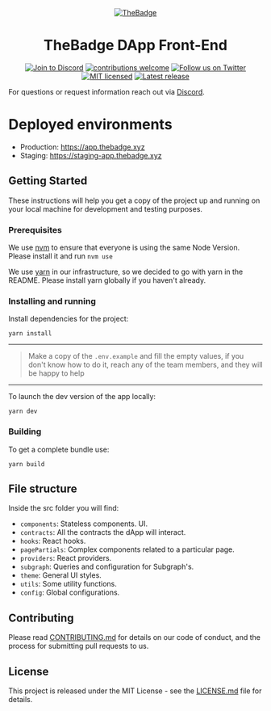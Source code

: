 <div style="text-align: center;">
  <a href="https://thebadge.xyz">
    <img alt="TheBadge" src="https://www.thebadge.xyz/the_badge_github_logo.png">
  </a>
</div>

<h1 align="center">TheBadge DApp Front-End</h1>

<p align="center">
  <a href="https://discord.com/invite/FTxtkgbAC4"><img src="https://img.shields.io/discord/1006480637512917033?style=plastic" alt="Join to Discord"></a>
  <a href="https://github.com/thebadge/thebadge-dapp/issues"><img src="https://img.shields.io/badge/contributions-welcome-brightgreen.svg?style=flat" alt="contributions welcome"></a>
  <a href="https://twitter.com/intent/user?screen_name=thebadgexyz"><img src="https://img.shields.io/twitter/follow/thebadgexyz?style=social" alt="Follow us on Twitter"></a>
  <a href="https://github.com/thebadge/thebadge-dapp/blob/main/LICENSE"><img src="https://img.shields.io/badge/license-MIT-blue.svg" alt="MIT licensed"></a>
  <a href="https://github.com/thebadge/thebadge-dapp/releases"><img src="https://img.shields.io/github/v/release/thebadge/thebadge-dapp?label=Latest%20Release" alt="Latest release"></a>
</p>

For questions or request information reach out via [Discord](https://discord.gg/tVP75NqVuC).

# Deployed environments

- Production: https://app.thebadge.xyz
- Staging: https://staging-app.thebadge.xyz

## Getting Started

These instructions will help you get a copy of the project up and running on your local machine for development and
testing purposes.

### Prerequisites

We use [nvm](https://github.com/nvm-sh/nvm) to ensure that everyone is using the same Node Version. Please install it
and run `nvm use`

We use [yarn](https://yarnpkg.com) in our infrastructure, so we decided to go with yarn in the README.
Please install yarn globally if you haven't already.

### Installing and running

Install dependencies for the project:

```
yarn install
```

----

> Make a copy of the `.env.example` and fill the empty values, if you don't know how
> to do it, reach any of the team members, and they will be happy to help

----

To launch the dev version of the app locally:

```
yarn dev
```

### Building

To get a complete bundle use:

```
yarn build
```

## File structure

Inside the src folder you will find:

- `components`: Stateless components. UI.
- `contracts`: All the contracts the dApp will interact.
- `hooks`: React hooks.
- `pagePartials`: Complex components related to a particular page.
- `providers`: React providers.
- `subgraph`: Queries and configuration for Subgraph's.
- `theme`: General UI styles.
- `utils`: Some utility functions.
- `config`: Global configurations.

## Contributing

Please read [CONTRIBUTING.md](https://gist.github.com/PurpleBooth/b24679402957c63ec426) for details on our code of
conduct, and the process for submitting pull requests to us.

## License

This project is released under the MIT License - see the [LICENSE.md](LICENSE) file for details.
